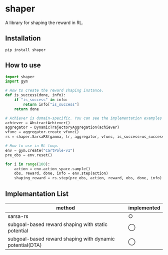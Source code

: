 # shaper
A library for shaping the reward in RL.

## Installation
```
pip install shaper
```

## How to use

```python
import shaper
import gym

# How to create the reward shaping instance.
def is_success(done, info):
    if "is_success" in info:
        return info["is_success"]
    return done

# Achiever is domain-specific. You can see the implementation examples in "examples" directory.
achiever = AbstractAchiever()
aggregator = DynamicTrajectoryAggregation(achiever)
vfunc = aggregator.create_vfunc()
rs = shaper.SarsaRS(gamma, lr, aggregator, vfunc, is_success=us_success)

# How to use in RL loop.
env = gym.create("CartPole-v1")
pre_obs = env.reset()

for i in range(100):
    action = env.action_space.sample()
    obs, reward, done, info = env.step(action)
    shaping_reward = rs.step(pre_obs, action, reward, obs, done, info)
```

## Implemantation List
|method|implemented|
|---|---|
|sarsa-rs|○|
|subgoal-based reward shaping with static potential|◯|
|subgoal-based reward shaping with dynamic potential(DTA)|◯|

